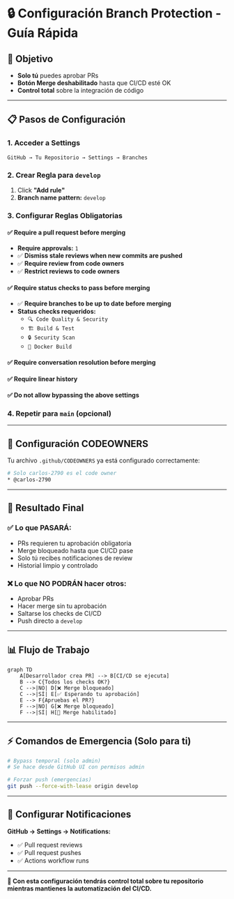 # 🔒 Configuración Branch Protection - Guía Rápida

## 🎯 Objetivo
- **Solo tú** puedes aprobar PRs
- **Botón Merge deshabilitado** hasta que CI/CD esté OK
- **Control total** sobre la integración de código

---

## 📋 Pasos de Configuración

### 1. Acceder a Settings
```
GitHub → Tu Repositorio → Settings → Branches
```

### 2. Crear Regla para `develop`
1. Click **"Add rule"**
2. **Branch name pattern:** `develop`

### 3. Configurar Reglas Obligatorias

#### ✅ **Require a pull request before merging**
- **Require approvals:** `1`
- ✅ **Dismiss stale reviews when new commits are pushed**
- ✅ **Require review from code owners**
- ✅ **Restrict reviews to code owners**

#### ✅ **Require status checks to pass before merging**
- ✅ **Require branches to be up to date before merging**
- **Status checks requeridos:**
  - `🔍 Code Quality & Security`
  - `🏗️ Build & Test`
  - `🔒 Security Scan`
  - `🐳 Docker Build`

#### ✅ **Require conversation resolution before merging**

#### ✅ **Require linear history**

#### ✅ **Do not allow bypassing the above settings**

### 4. Repetir para `main` (opcional)

---

## 🔧 Configuración CODEOWNERS

Tu archivo `.github/CODEOWNERS` ya está configurado correctamente:

```bash
# Solo carlos-2790 es el code owner
* @carlos-2790
```

---

## 🚀 Resultado Final

### ✅ **Lo que PASARÁ:**
- PRs requieren tu aprobación obligatoria
- Merge bloqueado hasta que CI/CD pase
- Solo tú recibes notificaciones de review
- Historial limpio y controlado

### ❌ **Lo que NO PODRÁN hacer otros:**
- Aprobar PRs
- Hacer merge sin tu aprobación
- Saltarse los checks de CI/CD
- Push directo a `develop`

---

## 📊 Flujo de Trabajo

```mermaid
graph TD
    A[Desarrollador crea PR] --> B[CI/CD se ejecuta]
    B --> C{Todos los checks OK?}
    C -->|NO| D[❌ Merge bloqueado]
    C -->|SÍ| E[✅ Esperando tu aprobación]
    E --> F{Apruebas el PR?}
    F -->|NO| G[❌ Merge bloqueado]
    F -->|SÍ| H[🎉 Merge habilitado]
```

---

## ⚡ Comandos de Emergencia (Solo para ti)

```bash
# Bypass temporal (solo admin)
# Se hace desde GitHub UI con permisos admin

# Forzar push (emergencias)
git push --force-with-lease origin develop
```

---

## 🔔 Configurar Notificaciones

**GitHub → Settings → Notifications:**
- ✅ Pull request reviews
- ✅ Pull request pushes
- ✅ Actions workflow runs

---

**🎯 Con esta configuración tendrás control total sobre tu repositorio mientras mantienes la automatización del CI/CD.** 